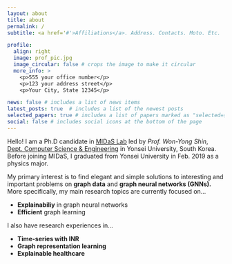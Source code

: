 ```yaml
---
layout: about
title: about
permalink: /
subtitle: <a href='#'>Affiliations</a>. Address. Contacts. Moto. Etc.

profile:
  align: right
  image: prof_pic.jpg
  image_circular: false # crops the image to make it circular
  more_info: >
    <p>555 your office number</p>
    <p>123 your address street</p>
    <p>Your City, State 12345</p>

news: false # includes a list of news items
latest_posts: true  # includes a list of the newest posts
selected_papers: true # includes a list of papers marked as "selected={true}"
social: false # includes social icons at the bottom of the page
---
```


Hello! I am a Ph.D candidate in [MIDaS Lab](https://sites.google.com/site/midasyonsei) led by *Prof. Won-Yong Shin*, [Dept. Computer Science & Engineering](https://cse.yonsei.ac.kr/cse/index.do) in Yonsei University, South Korea. Before joining MIDaS, I graduated from Yonsei University in Feb. 2019 as a physics major. 

My primary interest is to find elegant and simple solutions to interesting and important problems on **graph data** and **graph neural networks (GNNs).** More specifically, my main research topics are currently focused on…

- **Explainabiliy** in graph neural networks
- **Efficient** graph learning

I also have research experiences in…

- **Time-series with INR**
- **Graph representation learning**
- **Explainable healthcare**


